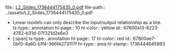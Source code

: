 file:: [L2_Slides_1736444175435_0.pdf](../assets/L2_Slides_1736444175435_0.pdf)
file-path:: ../assets/L2_Slides_1736444175435_0.pdf

- Linear models can only describe the input/output relationship as a line.
  ls-type:: annotation
  hl-page:: 10
  hl-color:: yellow
  id:: 67800a13-8223-4782-b31d-07f321d2e6e3
- [:span]
  ls-type:: annotation
  hl-page:: 17
  hl-color:: red
  id:: 67800ae7-0bf0-4a60-b1f4-366f4273117f
  hl-type:: area
  hl-stamp:: 1736444645993